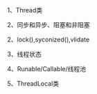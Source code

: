 1、Thread类  

2、同步和异步、阻塞和非阻塞

2、lock(),syconized(),vlidate

3、线程状态  

4、Runable/Callable/线程池  

5、ThreadLocal类